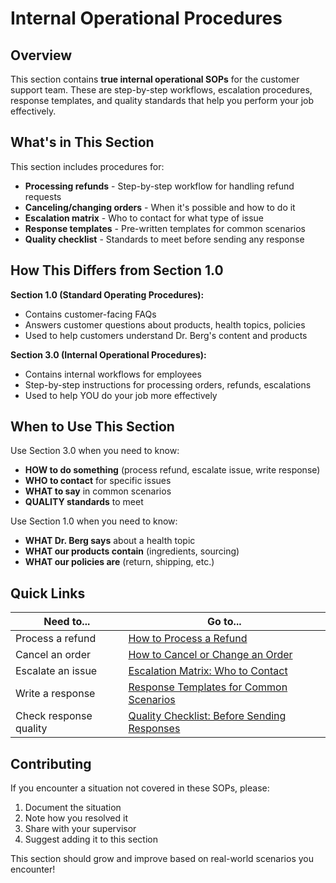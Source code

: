 # Internal Operational Procedures

## Overview

This section contains **true internal operational SOPs** for the customer support team. These are step-by-step workflows, escalation procedures, response templates, and quality standards that help you perform your job effectively.

## What's in This Section

This section includes procedures for:

- **Processing refunds** - Step-by-step workflow for handling refund requests
- **Canceling/changing orders** - When it's possible and how to do it
- **Escalation matrix** - Who to contact for what type of issue
- **Response templates** - Pre-written templates for common scenarios
- **Quality checklist** - Standards to meet before sending any response

## How This Differs from Section 1.0

**Section 1.0 (Standard Operating Procedures):**
- Contains customer-facing FAQs
- Answers customer questions about products, health topics, policies
- Used to help customers understand Dr. Berg's content and products

**Section 3.0 (Internal Operational Procedures):**
- Contains internal workflows for employees
- Step-by-step instructions for processing orders, refunds, escalations
- Used to help YOU do your job more effectively

## When to Use This Section

Use Section 3.0 when you need to know:
- **HOW to do something** (process refund, escalate issue, write response)
- **WHO to contact** for specific issues
- **WHAT to say** in common scenarios
- **QUALITY standards** to meet

Use Section 1.0 when you need to know:
- **WHAT Dr. Berg says** about a health topic
- **WHAT our products contain** (ingredients, sourcing)
- **WHAT our policies are** (return, shipping, etc.)

## Quick Links

| Need to... | Go to... |
|------------|----------|
| Process a refund | [How to Process a Refund](how-to-process-a-refund.md) |
| Cancel an order | [How to Cancel or Change an Order](how-to-cancel-or-change-an-order.md) |
| Escalate an issue | [Escalation Matrix: Who to Contact](escalation-matrix-who-to-contact.md) |
| Write a response | [Response Templates for Common Scenarios](response-templates-for-common-scenarios.md) |
| Check response quality | [Quality Checklist: Before Sending Responses](quality-checklist-before-sending-responses.md) |

## Contributing

If you encounter a situation not covered in these SOPs, please:
1. Document the situation
2. Note how you resolved it
3. Share with your supervisor
4. Suggest adding it to this section

This section should grow and improve based on real-world scenarios you encounter!
